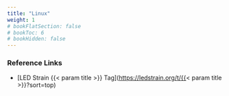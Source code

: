```yaml
---
title: "Linux"
weight: 1
# bookFlatSection: false
# bookToc: 6
# bookHidden: false
---
```


### Reference Links
* [LED Strain {{< param title >}} Tag](https://ledstrain.org/t/{{< param title >}}?sort=top)
